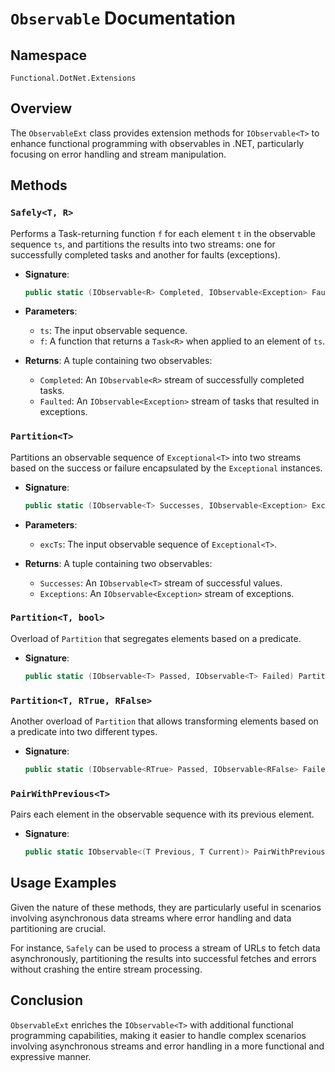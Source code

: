 # `Observable` Documentation

## Namespace

`Functional.DotNet.Extensions`

## Overview

The `ObservableExt` class provides extension methods for `IObservable<T>` to enhance functional programming with observables in .NET, particularly focusing on error handling and stream manipulation.

## Methods

### `Safely<T, R>`

Performs a Task-returning function `f` for each element `t` in the observable sequence `ts`, and partitions the results into two streams: one for successfully completed tasks and another for faults (exceptions).

- **Signature**:

  ```csharp
  public static (IObservable<R> Completed, IObservable<Exception> Faulted) Safely<T, R>(this IObservable<T> ts, Func<T, Task<R>> f)
  ```

- **Parameters**:

  - `ts`: The input observable sequence.
  - `f`: A function that returns a `Task<R>` when applied to an element of `ts`.

- **Returns**: A tuple containing two observables:
  - `Completed`: An `IObservable<R>` stream of successfully completed tasks.
  - `Faulted`: An `IObservable<Exception>` stream of tasks that resulted in exceptions.

### `Partition<T>`

Partitions an observable sequence of `Exceptional<T>` into two streams based on the success or failure encapsulated by the `Exceptional` instances.

- **Signature**:

  ```csharp
  public static (IObservable<T> Successes, IObservable<Exception> Exceptions) Partition<T>(this IObservable<Exceptional<T>> excTs)
  ```

- **Parameters**:

  - `excTs`: The input observable sequence of `Exceptional<T>`.

- **Returns**: A tuple containing two observables:
  - `Successes`: An `IObservable<T>` stream of successful values.
  - `Exceptions`: An `IObservable<Exception>` stream of exceptions.

### `Partition<T, bool>`

Overload of `Partition` that segregates elements based on a predicate.

- **Signature**:
  ```csharp
  public static (IObservable<T> Passed, IObservable<T> Failed) Partition<T>(this IObservable<T> source, Func<T, bool> predicate)
  ```

### `Partition<T, RTrue, RFalse>`

Another overload of `Partition` that allows transforming elements based on a predicate into two different types.

- **Signature**:
  ```csharp
  public static (IObservable<RTrue> Passed, IObservable<RFalse> Failed) Partition<T, RTrue, RFalse>(this IObservable<T> source, Func<T, bool> If, Func<T, RTrue> Then, Func<T, RFalse> Else)
  ```

### `PairWithPrevious<T>`

Pairs each element in the observable sequence with its previous element.

- **Signature**:
  ```csharp
  public static IObservable<(T Previous, T Current)> PairWithPrevious<T>(this IObservable<T> source)
  ```

## Usage Examples

Given the nature of these methods, they are particularly useful in scenarios involving asynchronous data streams where error handling and data partitioning are crucial.

For instance, `Safely` can be used to process a stream of URLs to fetch data asynchronously, partitioning the results into successful fetches and errors without crashing the entire stream processing.

## Conclusion

`ObservableExt` enriches the `IObservable<T>` with additional functional programming capabilities, making it easier to handle complex scenarios involving asynchronous streams and error handling in a more functional and expressive manner.
